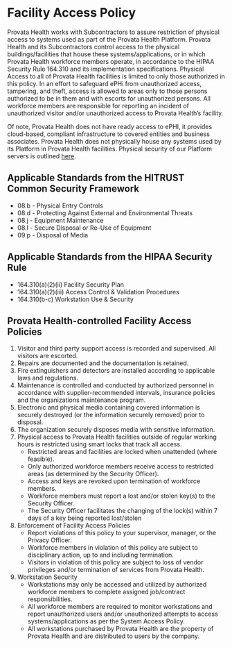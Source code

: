 # Facility Access Policy

Provata Health works with Subcontractors to assure restriction of physical access to systems used as part of the Provata Health Platform. Provata Health and its Subcontractors control access to the physical buildings/facilities that house these systems/applications, or in which Provata Health workforce members operate, in accordance to the HIPAA Security Rule 164.310 and its implementation specifications. Physical Access to all of Provata Health facilities is limited to only those authorized in this policy. In an effort to safeguard ePHi from unauthorized access, tampering, and theft, access is allowed to areas only to those persons authorized to be in them and with escorts for unauthorized persons. All workforce members are responsible for reporting an incident of unauthorized visitor and/or unauthorized access to Provata Health’s facility.

Of note, Provata Health does not have ready access to ePHI, it provides cloud-based, compliant infrastructure to covered entities and business associates. Provata Health does not physically house any systems used by its Platform in Provata Health facilities. Physical security of our Platform servers is outlined [here](http://broadcast.rackspace.com/downloads/pdfs/RackspaceSecurityApproach.pdf).

## Applicable Standards from the HITRUST Common Security Framework

* 08.b - Physical Entry Controls
* 08.d - Protecting Against External and Environmental Threats
* 08.j - Equipment Maintenance
* 08.l - Secure Disposal or Re-Use of Equipment
* 09.p - Disposal of Media

## Applicable Standards from the HIPAA Security Rule

* 164.310(a)(2)(ii) Facility Security Plan
* 164.310(a)(2)(iii) Access Control & Validation Procedures
* 164.310(b-c) Workstation Use & Security

## Provata Health-controlled Facility Access Policies

1. Visitor and third party support access is recorded and supervised. All visitors are escorted.
2. Repairs are documented and the documentation is retained.
3. Fire extinguishers and detectors are installed according to applicable laws and regulations.
4. Maintenance is controlled and conducted by authorized personnel in accordance with supplier-recommended intervals, insurance policies and the organizations maintenance program.
5. Electronic and physical media containing covered information is securely destroyed (or the information securely removed) prior to disposal.
6. The organization securely disposes media with sensitive information.
7. Physical access to Provata Health facilities outside of regular working hours is restricted using smart locks that track all access.
	* Restricted areas and facilities are locked  when unattended (where feasible).
	* Only authorized workforce members receive access to restricted areas (as determined by the Security Officer).
	* Access and keys are revoked upon termination of workforce members.
	* Workforce members must report a lost and/or stolen key(s) to the Security Officer.
	* The Security Officer facilitates the changing of the lock(s) within 7 days of a key being reported lost/stolen
8. Enforcement of Facility Access Policies
	* Report violations of this policy to your supervisor, manager, or the Privacy Officer.
	* Workforce members in violation of this policy are subject to disciplinary action, up to and including termination.
	* Visitors in violation of this policy are subject to loss of vendor privileges and/or termination of services from Provata Health. 
9. Workstation Security
	* Workstations may only be accessed and utilized by authorized workforce members to complete assigned job/contract responsibilities.
	* All workforce members are required to monitor workstations and report unauthorized users and/or unauthorized attempts to access systems/applications as per the System Access Policy.
	* All workstations purchased by Provata Health are the property of Provata Health and are distributed to users by the company.
